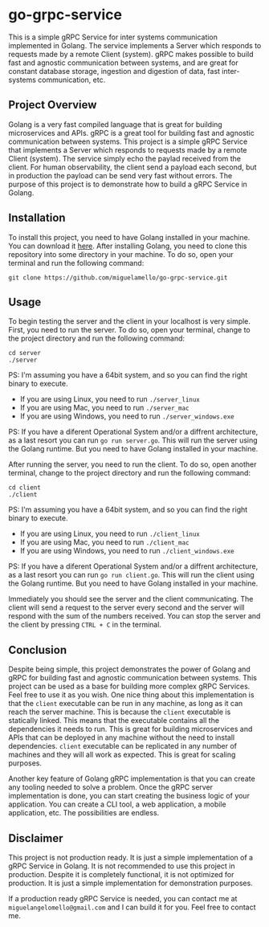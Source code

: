 # go-grpc-service
This is a simple gRPC Service for inter systems communication implemented in Golang. The service implements a Server which responds to requests made by a remote Client (system). gRPC makes possible to build fast and agnostic communication between systems, and are great for constant database storage, ingestion and digestion of data, fast inter-systems communication, etc.

## Project Overview
Golang is a very fast compiled language that is great for building microservices and APIs. gRPC is a great tool for building fast and agnostic communication between systems. This project is a simple gRPC Service that implements a Server which responds to requests made by a remote Client (system). The service simply echo the  paylad received from the client. For human observability, the client send a payload each second, but in production the payload can be send very fast without errors. The purpose of this project is to demonstrate how to build a gRPC Service in Golang.

## Installation
To install this project, you need to have Golang installed in your machine. You can download it [here](https://golang.org/dl/). After installing Golang, you need to clone this repository into some directory in your machine. To do so, open your terminal and run the following command:

`git clone https://github.com/miguelamello/go-grpc-service.git` 

## Usage
To begin testing the server and the client in your localhost is very simple. First, you need to run the server. To do so, open your terminal, change to the project directory and run the following command:

`cd server`<br>
`./server`

PS: I'm assuming you have a 64bit system, and so you can find the right binary to execute.

- If you are using Linux, you need to run `./server_linux`
- If you are using Mac, you need to run `./server_mac`
- If you are using Windows, you need to run `./server_windows.exe`

PS: If you have a diferent Operational System and/or a diffrent architecture, as a last resort you can run `go run server.go`. This will run the server using the Golang runtime. But you need to have Golang installed in your machine.

After running the server, you need to run the client. To do so, open another terminal, change to the project directory and run the following command:

`cd client`<br>
`./client`

PS: I'm assuming you have a 64bit system, and so you can find the right binary to execute.

- If you are using Linux, you need to run `./client_linux`
- If you are using Mac, you need to run `./client_mac`
- If you are using Windows, you need to run `./client_windows.exe`

PS: If you have a diferent Operational System and/or a diffrent architecture, as a last resort you can run `go run client.go`. This will run the client using the Golang runtime. But you need to have Golang installed in your machine.

Immediately you should see the server and the client communicating. The client will send a request to the server every second and the server will respond with the sum of the numbers received. You can stop the server and the client by pressing `CTRL + C` in the terminal.

## Conclusion
Despite being simple, this project demonstrates the power of Golang and gRPC for building fast and agnostic communication between systems. This project can be used as a base for building more complex gRPC Services. Feel free to use it as you wish. One nice thing about this implementation is that the `client` executable can be run in any machine, as long as it can reach the server machine. This is because the `client` executable is statically linked. This means that the executable contains all the dependencies it needs to run. This is great for building microservices and APIs that can be deployed in any machine without the need to install dependencies. `client` executable can be replicated in any number of machines and they will all work as expected. This is great for scaling purposes. 

Another key feature of Golang gRPC implementation is that you can create any tooling needed to solve a problem. Once the gRPC server implementation is done, you can start creating the business logic of your application. You can create a CLI tool, a web application, a mobile application, etc. The possibilities are endless.

## Disclaimer

This project is not production ready. It is just a simple implementation of a gRPC Service in Golang. It is not recommended to use this project in production. Despite it is completely functional, it is not optimized for production. It is just a simple implementation for demonstration purposes.

If a production ready gRPC Service is needed, you can contact me at `miguelangelomello@gmail.com` and I can build it for you. Feel free to contact me.

